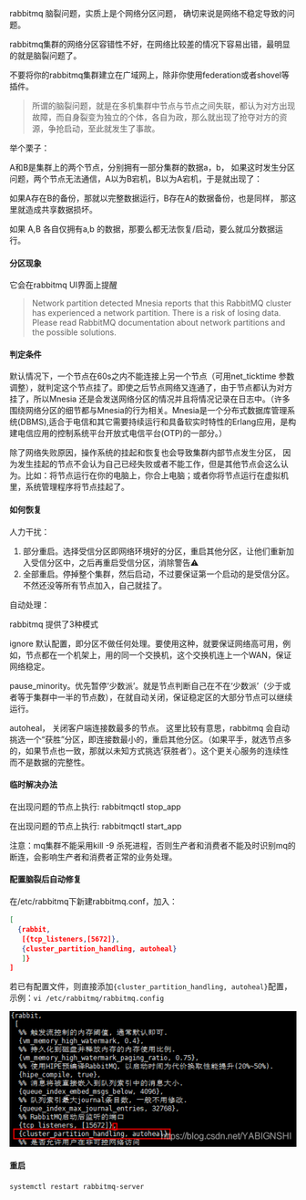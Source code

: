 rabbitmq 脑裂问题，实质上是个网络分区问题， 确切来说是网络不稳定导致的问题。

rabbitmq集群的网络分区容错性不好，在网络比较差的情况下容易出错，最明显的就是脑裂问题了。

不要将你的rabbitmq集群建立在广域网上，除非你使用federation或者shovel等插件。

> 所谓的脑裂问题，就是在多机集群中节点与节点之间失联，都认为对方出现故障，而自身裂变为独立的个体，各自为政，那么就出现了抢夺对方的资源，争抢启动，至此就发生了事故。

举个栗子：

A和B是集群上的两个节点，分别拥有一部分集群的数据a，b， 如果这时发生分区问题，两个节点无法通信，A以为B宕机，B以为A宕机，于是就出现了：

如果A存在B的备份，那就以完整数据运行，B存在A的数据备份，也是同样， 那这里就造成共享数据损坏。

如果 A,B 各自仅拥有a,b 的数据，那要么都无法恢复/启动，要么就瓜分数据运行。



#### 分区现象

它会在rabbitmq UI界面上提醒

>Network partition detected
>Mnesia reports that this RabbitMQ cluster has experienced a network partition. There is a risk of losing data. Please read RabbitMQ documentation about network partitions and the possible solutions.



#### 判定条件

默认情况下，一个节点在60s之内不能连接上另一个节点（可用net_ticktime 参数调整），就判定这个节点挂了。即使之后节点网络又连通了，由于节点都认为对方挂了，所以Mnesia 还是会发送网络分区的情况并且将情况记录在日志中。（许多围绕网络分区的细节都与Mnesia的行为相关。Mnesia是一个分布式数据库管理系统(DBMS),适合于电信和其它需要持续运行和具备软实时特性的Erlang应用，是构建电信应用的控制系统平台开放式电信平台(OTP)的一部分。）

除了网络失败原因，操作系统的挂起和恢复也会导致集群内部节点发生分区， 因为发生挂起的节点不会认为自己已经失败或者不能工作，但是其他节点会这么认为。比如：将节点运行在你的电脑上，你合上电脑；或者你将节点运行在虚拟机里，系统管理程序将节点挂起了。



#### 如何恢复

人力干扰：

1. 部分重启。选择受信分区即网络环境好的分区，重启其他分区，让他们重新加入受信分区中，之后再重启受信分区，消除警告⚠️
2. 全部重启。停掉整个集群，然后启动，不过要保证第一个启动的是受信分区。不然还没等所有节点加入，自己就挂了。

自动处理：

rabbitmq 提供了3种模式

ignore 默认配置，即分区不做任何处理。要使用这种，就要保证网络高可用，例如，节点都在一个机架上，用的同一个交换机，这个交换机连上一个WAN，保证网络稳定。

pause_minority。优先暂停‘少数派’。就是节点判断自己在不在‘少数派’（少于或者等于集群中一半的节点数），在就自动关闭，保证稳定区的大部分节点可以继续运行。

autoheal， 关闭客户端连接数最多的节点。 这里比较有意思，rabbitmq 会自动挑选一个“获胜”分区，即连接数最小的，重启其他分区。（如果平手，就选节点多的，如果节点也一致，那就以未知方式挑选‘获胜者’）。这个更关心服务的连续性而不是数据的完整性。



#### 临时解决办法

在出现问题的节点上执行: rabbitmqctl stop_app 

在出现问题的节点上执行: rabbitmqctl start_app 

注意：mq集群不能采用kill -9 杀死进程，否则生产者和消费者不能及时识别mq的断连，会影响生产者和消费者正常的业务处理。



#### 配置脑裂后自动修复

在/etc/rabbitmq下新建rabbitmq.conf，加入：

```json
[
  {rabbit,
   [{tcp_listeners,[5672]},
   {cluster_partition_handling, autoheal}
   ]}
]
```

若已有配置文件，则直接添加`{cluster_partition_handling, autoheal}`配置，示例：`vi /etc/rabbitmq/rabbitmq.config`

![img](img/watermark,type_ZmFuZ3poZW5naGVpdGk,shadow_10,text_aHR0cHM6Ly9ibG9nLmNzZG4ubmV0L1lBQklHTlNISQ==,size_16,color_FFFFFF,t_70.png)



#### 重启

```sh
systemctl restart rabbitmq-server
```

